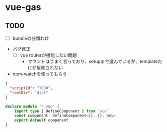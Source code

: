 # vue-gas
## TODO
- [ ] bundleの分類わけ
- バグ修正
  - [ ] vue routerが機能しない問題
    - マウントはうまく言っており、setupまで進んでいるが、templateだけが反映されない

- npm-watchを使ってもらう
```json:.clasp.json
{
  "scriptId": "TODO",
  "rootDir": "dist"
}
```


```typescript vue.d.ts
declare module '*.vue' {
    import type { DefineComponent } from 'vue'
    const component: DefineComponent<{}, {}, any>
    export default component
}
```